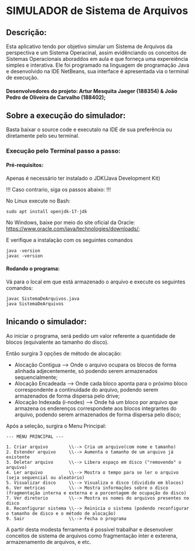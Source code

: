 # SIMULADOR de Sistema de Arquivos

## Descrição:

Esta aplicativo tendo por objetivo simular um Sistema de Arquivos da perspectiva e um Sistema Operacinal,
assim evidênciando os conceitos de Sistemas Operacionais aboraddos em aula e que forneça uma expereiência simples 
e interativa. Ele foi programado na linguagem de programação Java e desenvolvido na IDE NetBeans, sua interface é apresentada
via o terminal de execução.

#### Desenvolvedores do projeto: Artur Mesquita Jaeger (188354) & João Pedro de Oliveira de Carvalho (188402);

## Sobre a execução do simulador:

Basta baixar o source code e executalo na IDE de sua preferência ou diretamente pelo seu terminal.

### Execução pelo Terminal passo a passo:

#### Pré-requisitos:

  Apenas é necessário ter instalado o JDK(Java Development Kit)
  
  !!! Caso contrario, siga os passos abaixo: !!!
  
  No Linux execute no Bash:
  
    sudo apt install openjdk-17-jdk
                                              
  No Windows, baixe por meio do site oficial da Oracle: https://www.oracle.com/java/technologies/downloads/;

  E verifique a instalação com os seguintes comandos
                
    java -version
    javac -version

#### Rodando o programa:

  Vá para o local em que está armazenado o arquivo e execute os seguintes comandos:
  
    javac SistemaDeArquivos.java
    java SistemaDeArquivos

## Inicando o simulador:

Ao iniciar o programa, será pedido um valor referente a quantidade de blocos (equivalente ao tamanho do disco).

Então surgira 3 opções de método de alocação:

* Alocação Contigua           --> Onde o arquivo ocupara os blocos de forma alinhada adjecentemente, só podendo serem armazenados sequencialmente;
* Alocação Encadeada          --> Onde cada bloco aponta para o próximo bloco correspondente a continuidade do arquivo, podendo serem armazenados de forma dispersa pelo drive;
* Alocação Indexada (i-nodes) --> Onde há um bloco por arquivo que armazena os enderenços correspondete aos blocos integrantes do arquivo, podendo serem armazenados de forma dispersa pelo disco;

Após a seleção, surgira o Menu Principal:

    --- MENU PRINCIPAL ---

    1. Criar arquivo        \\--> Cria um arquivo(com nome e tamanho) 
    2. Estender arquivo     \\--> Aumenta o tamanho de um arquivo já existente
    3. Deletar arquivo      \\--> Libera espaço em disco ("removendo" o arquivo)
    4. Ler arquivo          \\--> Mostra o tempo para se ler o arquivo (seja sequencial ou aleatório)
    5. Visualizar disco     \\--> Visualiza o disco (dividido em blocos)
    6. Ver metricas         \\--> Mostra informações sobre o disco (fragmentação interna e externa e a porcentagem de ocupação do disco)
    7. Ver diretorio        \\--> Mostra os nomes do arquivos presentes no disco
    8. Reconfigurar sistema \\--> Reinicia o sistema (podendo reconfigurar o tamanho de disco e o método de alocação)
    9. Sair                 \\--> Fecha o programa

A partir desta modesta ferramenta é possível trabalhar e desenvolver conceitos de sistema de arquivos como fragmentação inter e exterena, armazenamento de arquivos, e etc. 
